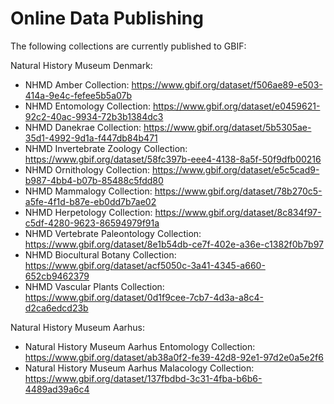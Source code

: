 # Online Data Publishing 



The following collections are currently published to GBIF: 

Natural History Museum Denmark: 
* NHMD Amber Collection: https://www.gbif.org/dataset/f506ae89-e503-414a-9e4c-fefee5b5a07b 
* NHMD Entomology Collection: https://www.gbif.org/dataset/e0459621-92c2-40ac-9934-72b3b1384dc3
* NHMD Danekrae Collection: https://www.gbif.org/dataset/5b5305ae-35d1-4992-9d1a-f447db84b471
* NHMD Invertebrate Zoology Collection: https://www.gbif.org/dataset/58fc397b-eee4-4138-8a5f-50f9dfb00216
* NHMD Ornithology Collection: https://www.gbif.org/dataset/e5c5cad9-b987-4bb4-b07b-85488c5fdd80
* NHMD Mammalogy Collection: https://www.gbif.org/dataset/78b270c5-a5fe-4f1d-b87e-eb0dd7b7ae02
* NHMD Herpetology Collection: https://www.gbif.org/dataset/8c834f97-c5df-4280-9623-86594979f91a
* NHMD Vertebrate Paleontology Collection: https://www.gbif.org/dataset/8e1b54db-ce7f-402e-a36e-c1382f0b7b97 
* NHMD Biocultural Botany Collection: https://www.gbif.org/dataset/acf5050c-3a41-4345-a660-652cb9462379 
* NHMD Vascular Plants Collection: https://www.gbif.org/dataset/0d1f9cee-7cb7-4d3a-a8c4-d2ca6edcd23b

Natural History Museum Aarhus: 
* Natural History Museum Aarhus Entomology Collection: https://www.gbif.org/dataset/ab38a0f2-fe39-42d8-92e1-97d2e0a5e2f6 
* Natural History Museum Aarhus Malacology Collection: https://www.gbif.org/dataset/137fbdbd-3c31-4fba-b6b6-4489ad39a6c4 


